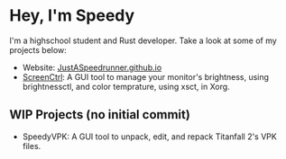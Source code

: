 # Hey, I'm Speedy
I'm a highschool student and Rust developer. Take a look at some of my projects below:
- Website: [JustASpeedrunner.github.io](https://justaspeedrunner.github.io/)
- [ScreenCtrl](https://github.com/JustASpeedrunner/screenctrl): A GUI tool to manage your monitor's brightness, using brightnessctl, and color temprature, using xsct, in Xorg.

## WIP Projects (no initial commit)
- SpeedyVPK: A GUI tool to unpack, edit, and repack Titanfall 2's VPK files.
